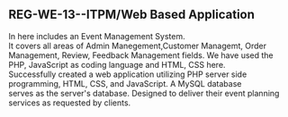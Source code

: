 ## REG-WE-13--ITPM/Web Based Application

In here includes an Event Management System.  
It covers all areas of Admin Manegement,Customer Managemt, Order Management, Review, Feedback Management fields. 
We have used the PHP, JavaScript as coding language and HTML, CSS here.  
Successfully created a web application utilizing PHP server side programming, HTML, CSS, and JavaScript. A MySQL database  
serves as the server's database. Designed to deliver their event planning services as requested by clients. 

